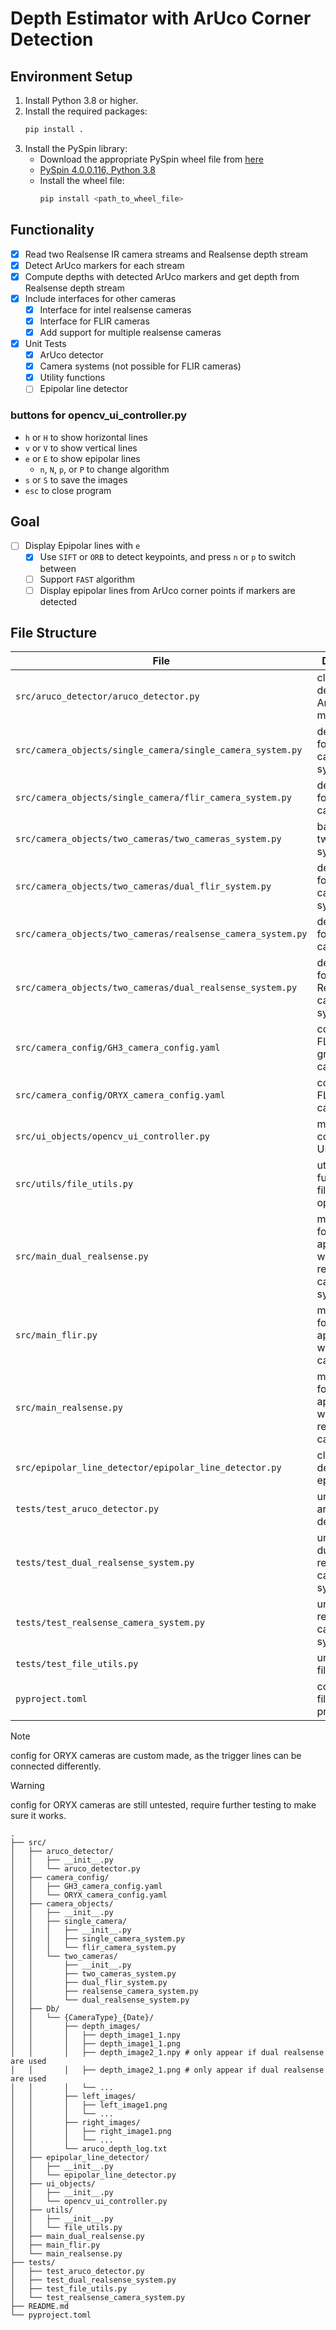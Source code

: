 # Depth Estimator with ArUco Corner Detection

## Environment Setup

1. Install Python 3.8 or higher.
2. Install the required packages:
    ```bash
    pip install .
    ```
3. Install the PySpin library:
    - Download the appropriate PySpin wheel file from [here](https://www.flir.com/products/spinnaker-sdk/)
    - [PySpin 4.0.0.116, Python 3.8](https://drive.google.com/file/d/1G4BkDU8xr4Tgu4M9vk-Q2gX3HwvO-WSZ/view?usp=sharing)
    - Install the wheel file:
        ```bash
        pip install <path_to_wheel_file>
        ```

## Functionality
- [x] Read two Realsense IR camera streams and Realsense depth stream
- [x] Detect ArUco markers for each stream
- [x] Compute depths with detected ArUco markers and get depth from Realsense depth stream
- [x] Include interfaces for other cameras
    - [x] Interface for intel realsense cameras
    - [x] Interface for FLIR cameras
    - [x] Add support for multiple realsense cameras
- [x] Unit Tests
    - [x] ArUco detector
    - [x] Camera systems (not possible for FLIR cameras)
    - [x] Utility functions
    - [ ] Epipolar line detector

### buttons for opencv_ui_controller.py

- `h` or `H` to show horizontal lines
- `v` or `V` to show vertical lines
- `e` or `E` to show epipolar lines
    - `n`, `N`, `p`, or `P` to change algorithm
- `s` or `S` to save the images
- `esc` to close program

## Goal

- [ ] Display Epipolar lines with `e`
    - [x] Use `SIFT` or `ORB` to detect keypoints, and press `n` or `p` to switch between
    - [ ] Support `FAST` algorithm
    - [ ] Display epipolar lines from ArUco corner points if markers are detected

## File Structure

| File | Description |
| --- | --- |
| `src/aruco_detector/aruco_detector.py` | class for detecting ArUco markers |
| `src/camera_objects/single_camera/single_camera_system.py` | derived class for single camera systems |
| `src/camera_objects/single_camera/flir_camera_system.py` | derived class for FLIR cameras |
| `src/camera_objects/two_cameras/two_cameras_system.py` | base class for two camera systems |
| `src/camera_objects/two_cameras/dual_flir_system.py` | derived class for dual FLIR camera systems |
| `src/camera_objects/two_cameras/realsense_camera_system.py` | derived class for Realsense cameras |
| `src/camera_objects/two_cameras/dual_realsense_system.py` | derived class for dual Realsense camera systems |
| `src/camera_config/GH3_camera_config.yaml` | config file for FLIR grasshopper3 cameras |
| `src/camera_config/ORYX_camera_config.yaml` | config file for FLIR ORYX cameras |
| `src/ui_objects/opencv_ui_controller.py` | main controller for UI |
| `src/utils/file_utils.py` | utility functions for file operations |
| `src/main_dual_realsense.py` | main function for starting application with dual realsense camera system |
| `src/main_flir.py` | main function for starting application with FLIR cameras |
| `src/main_realsense.py` | main function for starting application with realsense camera |
| `src/epipolar_line_detector/epipolar_line_detector.py` | class for detecting epipolar lines |
| `tests/test_aruco_detector.py` | unit test for aruco detector |
| `tests/test_dual_realsense_system.py` | unit test for dual realsense camera system |
| `tests/test_realsense_camera_system.py` | unit test for realsense camera system |
| `tests/test_file_utils.py` | unit test for file utilities |
| `pyproject.toml` | configuration file for the project |


> [!NOTE]
> config for ORYX cameras are custom made, as the trigger lines can be connected differently.

> [!WARNING]
> config for ORYX cameras are still untested, require further testing to make sure it works.

```
.
├── src/
│   ├── aruco_detector/
│   │   ├── __init__.py
│   │   └── aruco_detector.py
│   ├── camera_config/
│   │   ├── GH3_camera_config.yaml
│   │   └── ORYX_camera_config.yaml
│   ├── camera_objects/
│   │   ├── __init__.py
│   │   ├── single_camera/
│   │   │   ├── __init__.py
│   │   │   ├── single_camera_system.py
│   │   │   └── flir_camera_system.py
│   │   └── two_cameras/
│   │       ├── __init__.py
│   │       ├── two_cameras_system.py
│   │       ├── dual_flir_system.py
│   │       ├── realsense_camera_system.py
│   │       └── dual_realsense_system.py
│   ├── Db/
│   │   └── {CameraType}_{Date}/
│   │       ├── depth_images/
│   │       │   ├── depth_image1_1.npy
│   │       │   ├── depth_image1_1.png
│   │       │   ├── depth_image2_1.npy # only appear if dual realsense are used
│   │       │   ├── depth_image2_1.png # only appear if dual realsense are used
│   │       │   └── ...
│   │       ├── left_images/
│   │       │   ├── left_image1.png
│   │       │   └── ...
│   │       ├── right_images/
│   │       │   ├── right_image1.png
│   │       │   └── ...
│   │       └── aruco_depth_log.txt
│   ├── epipolar_line_detector/
│   │   ├── __init__.py
│   │   └── epipolar_line_detector.py
│   ├── ui_objects/
│   │   ├── __init__.py
│   │   └── opencv_ui_controller.py
│   ├── utils/
│   │   ├── __init__.py
│   │   └── file_utils.py
│   ├── main_dual_realsense.py
│   ├── main_flir.py
│   └── main_realsense.py
├── tests/
│   ├── test_aruco_detector.py
│   ├── test_dual_realsense_system.py
│   ├── test_file_utils.py
│   └── test_realsense_camera_system.py
├── README.md
└── pyproject.toml
````
